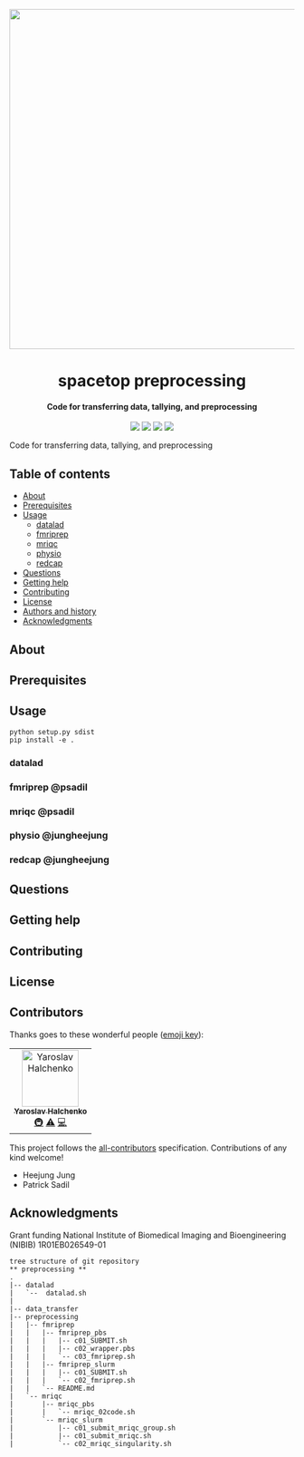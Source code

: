 <p align="center">
<!-- ALL-CONTRIBUTORS-BADGE:START - Do not remove or modify this section -->
<!-- ALL-CONTRIBUTORS-BADGE:END -->

<img src="https://user-images.githubusercontent.com/54367954/195647242-1258eaf4-f838-43ea-b65c-f94dfe005e6b.png" width="600">
    </p>
<h1 align="center">
    spacetop preprocessing
    </h1>
<h4 align="center">
    Code for transferring data, tallying, and preprocessing
    </h4>
<p align="center">
   <a href="https://github.com/badges/shields/graphs/contributors" alt="Contributors">
         <img src="https://img.shields.io/badge/Code-React-informational?style=flat&logo=react&color=61DAFB" /></a>
   <a href="https://github.com/spatialtopology/preprocessing" alt="Backers on Open Collective">
         <img src="https://img.shields.io/badge/status-dev-brightgreen"/></a>
   <a href="https://github.com/spatialtopology/preprocessing">
         <img src="https://img.shields.io/badge/contributions-welcome-orange"></a>
   <a href="https://github.com/git/git-scm.com/blob/main/MIT-LICENSE.txt">
         <img src="https://img.shields.io/badge/license-MIT-blue"></a>
</p>

Code for transferring data, tallying, and preprocessing


Table of contents
-----------------

* [About](#about)
* [Prerequisites](#prerequisites)
* [Usage](#usage)
    *  [datalad](#datalad)
    *  [fmriprep](#fmriprep)
    *  [mriqc](#mriqc)
    *  [physio](#physio)
    *  [redcap](#redcap)
* [Questions](#questions)
* [Getting help](#getting-help)
* [Contributing](#contributing)
* [License](#license)
* [Authors and history](#authors-and-history)
* [Acknowledgments](#acknowledgments)


About
-----------------

Prerequisites
-----------------

Usage
-----------------
```
python setup.py sdist
pip install -e .
```
### datalad
### fmriprep @psadil
### mriqc @psadil
### physio @jungheejung
### redcap @jungheejung

Questions
-----------------

Getting help
-----------------

Contributing
-----------------

License
-----------------

Contributors
------------------

Thanks goes to these wonderful people ([emoji key](https://allcontributors.org/docs/en/emoji-key)):

<!-- ALL-CONTRIBUTORS-LIST:START - Do not remove or modify this section -->
<!-- prettier-ignore-start -->
<!-- markdownlint-disable -->
<table>
  <tbody>
    <tr>
      <td align="center"><a href="http://www.onerussian.com"><img src="https://avatars.githubusercontent.com/u/39889?v=4?s=100" width="100px;" alt="Yaroslav Halchenko"/><br /><sub><b>Yaroslav Halchenko</b></sub></a><br /><a href="#infra-yarikoptic" title="Infrastructure (Hosting, Build-Tools, etc)">🚇</a> <a href="https://github.com/spatialtopology/preprocessing/commits?author=yarikoptic" title="Tests">⚠️</a> <a href="https://github.com/spatialtopology/preprocessing/commits?author=yarikoptic" title="Code">💻</a></td>
    </tr>
  </tbody>
</table>

<!-- markdownlint-restore -->
<!-- prettier-ignore-end -->

<!-- ALL-CONTRIBUTORS-LIST:END -->

This project follows the [all-contributors](https://github.com/all-contributors/all-contributors) specification. Contributions of any kind welcome!
* Heejung Jung
* Patrick Sadil

Acknowledgments
-----------------
Grant funding National Institute of Biomedical Imaging and Bioengineering (NIBIB) 1R01EB026549-01

```
tree structure of git repository
** preprocessing **
.
|-- datalad
|   `--  datalad.sh
|   
|-- data_transfer
|-- preprocessing
|   |-- fmriprep
|   |   |-- fmriprep_pbs
|   |   |   |-- c01_SUBMIT.sh
|   |   |   |-- c02_wrapper.pbs
|   |   |   `-- c03_fmriprep.sh
|   |   |-- fmriprep_slurm
|   |   |   |-- c01_SUBMIT.sh
|   |   |   `-- c02_fmriprep.sh
|   |   `-- README.md
|   `-- mriqc
|       |-- mriqc_pbs
|       |   `-- mriqc_02code.sh
|       `-- mriqc_slurm
|           |-- c01_submit_mriqc_group.sh
|           |-- c01_submit_mriqc.sh
|           `-- c02_mriqc_singularity.sh
```

